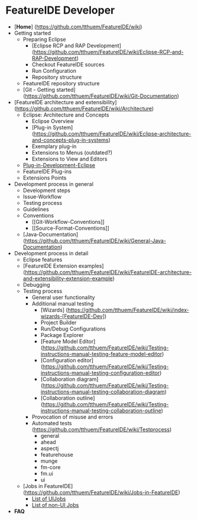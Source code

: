 # FeatureIDE Developer

* [**Home**] (https://github.com/tthuem/FeatureIDE/wiki)
* Getting started
	* Preparing Eclipse
		* [Eclipse RCP and RAP Development] (https://github.com/tthuem/FeatureIDE/wiki/Eclipse-RCP-and-RAP-Development)
		* Checkout FeatureIDE sources
		* Run Configuration
		* Repository structure
	* FeatureIDE repository structure
	* [Git - Getting started] (https://github.com/tthuem/FeatureIDE/wiki/Git-Documentation)
* [FeatureIDE architecture and extensibility] (https://github.com/tthuem/FeatureIDE/wiki/Architecture)
	* Eclipse: Architecture and Concepts
		* Eclipse Overview
		* [Plug-in System] (https://github.com/tthuem/FeatureIDE/wiki/Eclipse-architecture-and-concepts-plug-in-systems)
		* Exemplary plug-in
		* Extensions to Menus (outdated?)
		* Extensions to View and Editors
	* [Plug-in-Development-Eclipse](https://github.com/tthuem/FeatureIDE/wiki/General-Plug-in-Development-Eclipse)
	* FeatureIDE Plug-ins
	* Extensions Points
* Development process in general
	* Development steps
	* Issue-Workflow
	* Testing process
	* Guidelines
	* Conventions
		* [[Git-Workflow-Conventions]]
		* [[Source-Format-Conventions]]
	* [Java-Documentation] (https://github.com/tthuem/FeatureIDE/wiki/General-Java-Documentation)
* Development process in detail
	* Eclipse features
	* [FeatureIDE Extension examples] (https://github.com/tthuem/FeatureIDE/wiki/FeatureIDE-architecture-and-extensibility-extension-example)
	* Debugging
	* Testing process
		* General user functionality
		* Additional manual testing
			* [Wizards] (https://github.com/tthuem/FeatureIDE/wiki/index-wizards-[FeatureIDE-Dev])
			* Project Builder
			* Run/Debug Configurations
			* Package Explorer
			* [Feature Model Editor] (https://github.com/tthuem/FeatureIDE/wiki/Testing-instructions-manual-testing-feature-model-editor)
			* [Configuration editor] (https://github.com/tthuem/FeatureIDE/wiki/Testing-instructions-manual-testing-configuration-editor)
			* [Collaboration diagram] (https://github.com/tthuem/FeatureIDE/wiki/Testing-instructions-manual-testing-collaboration-diagram)
			* [Collaboration outline] (https://github.com/tthuem/FeatureIDE/wiki/Testing-instructions-manual-testing-collaboration-outline)
		* Provocation of misuse and errors
		* Automated tests (https://github.com/tthuem/FeatureIDE/wiki/Testprocess)
			* general
			* ahead
			* aspectj
			* featurehouse
			* munge
			* fm-core
			* fm.ui
			* ui
	* [Jobs in FeatureIDE] (https://github.com/tthuem/FeatureIDE/wiki/Jobs-in-FeatureIDE)
		* [List of UIJobs](https://github.com/tthuem/FeatureIDE/wiki/List-of-UIJobs-created-in-FeatureIDE)
		* [List of non-UI Jobs](https://github.com/tthuem/FeatureIDE/wiki/List-of-non-UI-Jobs-created-in-FeatureIDE)
* **FAQ**